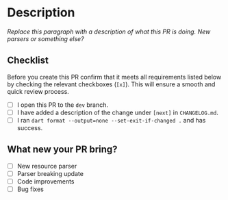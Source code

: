 # Description

*Replace this paragraph with a description of what this PR is doing. New parsers or something else?*

## Checklist

Before you create this PR confirm that it meets all requirements listed below by checking the relevant checkboxes (`[x]`). This will ensure a smooth and quick review process.

- [ ] I open this PR to the `dev` branch.
- [ ] I have added a description of the change under `[next]` in `CHANGELOG.md`.
- [ ] I ran `dart format --output=none --set-exit-if-changed .` and has success.

## What new your PR bring?
- [ ] New resource parser
- [ ] Parser breaking update
- [ ] Code improvements
- [ ] Bug fixes
